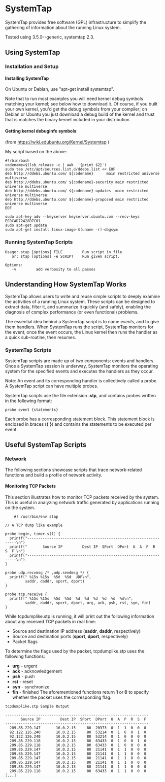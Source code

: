 # SystemTap
SystemTap provides free software (GPL) infrastructure to simplify the gathering of information about the running Linux system.

Tested using 3.5.0--generic, systemtap 2.3.

## Using SystemTap
### Installation and Setup
#### Installing SystemTap
On Ubuntu or Debian, use "apt-get install systemtap".

Note that to run most examples you will need kernel debug symbols matching your kernel; see below how to download it. Of course, if you built your own kernel, you'd get the debug symbols from your compiler; on Debian or Ubuntu you just download a debug build of the kernel and trust that is matches the binary kernel included in your distribution.

#### Getting kernel debuginfo symbols
(from https://wiki.edubuntu.org/Kernel/Systemtap )

My script based on the above:
```
#!/bin/bash
codename=$(lsb_release -c | awk  '{print $2}')
sudo tee /etc/apt/sources.list.d/ddebs.list << EOF
deb http://ddebs.ubuntu.com/ ${codename}      main restricted universe multiverse
deb http://ddebs.ubuntu.com/ ${codename}-security main restricted universe multiverse
deb http://ddebs.ubuntu.com/ ${codename}-updates  main restricted universe multiverse
deb http://ddebs.ubuntu.com/ ${codename}-proposed main restricted universe multiverse
EOF

sudo apt-key adv --keyserver keyserver.ubuntu.com --recv-keys ECDCAD72428D7C01
sudo apt-get update
sudo apt-get install linux-image-$(uname -r)-dbgsym
```

### Running SystemTap Scripts
```
Usage: stap [options] FILE         Run script in file.
   or: stap [options] -e SCRIPT    Run given script.

Options:
   -v         add verbosity to all passes
```
## Understanding How SystemTap Works
SystemTap allows users to write and reuse simple scripts to deeply examine the activities of a running Linux system. These scripts can be designed to extract data, filter it, and summarize it quickly (and safely), enabling the diagnosis of complex performance (or even functional) problems.

The essential idea behind a SystemTap script is to name *events*, and to give them handlers. When SystemTap runs the script, SystemTap monitors for the event; once the event occurs, the Linux kernel then runs the handler as a quick sub-routine, then resumes.

### SystemTap Scripts
SystemTap scripts are made up of two components: events and handlers. Once a SystemTap session is underway, SystemTap monitors the operating system for the specified events and executes the handlers as they occur.

Note: An event and its corresponding handler is collectively called a probe. A SystemTap script can have multiple probes.

SystemTap scripts use the file extension **.stp**, and contains probes written in the following format: 
```
probe event {statements}
```
Each probe has a corresponding statement block. This statement block is enclosed in braces (**{** **}**) and contains the statements to be executed per event.

## Useful SystemTap Scripts

### Network

The following sections showcase scripts that trace network-related functions and build a profile of network activity.

#### Monitoring TCP Packets

This section illustrates how to monitor TCP packets received by the system. This is useful in analyzing network traffic generated by applications running on the system. 
```
	#! /usr/bin/env stap

// A TCP dump like example

probe begin, timer.s(1) {
  printf("-----------------------------------------------------------------\n")
  printf("       Source IP         Dest IP  SPort  DPort  U  A  P  R  S  F \n")
  printf("-----------------------------------------------------------------\n")
}

probe udp.recvmsg /* ,udp.sendmsg */ {
  printf(" %15s %15s  %5d  %5d  UDP\n",
         saddr, daddr, sport, dport)
}

probe tcp.receive {
  printf(" %15s %15s  %5d  %5d  %d  %d  %d  %d  %d  %d\n",
         saddr, daddr, sport, dport, urg, ack, psh, rst, syn, fin)
}
```

While tcpdumplike.stp is running, it will print out the following information about any received TCP packets in real time: 
- Source and destination IP address (**saddr**, **daddr**, respectively)
- Source and destination ports (**sport**, **dport**, respectively)
- Packet flags

To determine the flags used by the packet, tcpdumplike.stp uses the following functions:
- **urg** - urgent
- **ack** - acknowledgement
- **psh** - push
- **rst** - reset
- **syn** - synchronize
- **fin** - finished
The aforementioned functions return **1** or **0** to specify whether the packet uses the corresponding flag. 
```
tcpdumplike.stp Sample Output

-----------------------------------------------------------------
       Source IP         Dest IP  SPort  DPort  U  A  P  R  S  F
-----------------------------------------------------------------
  209.85.229.147       10.0.2.15     80  20373  0  1  1  0  0  0
  92.122.126.240       10.0.2.15     80  53214  0  1  0  0  1  0
  92.122.126.240       10.0.2.15     80  53214  0  1  0  0  0  0
  209.85.229.118       10.0.2.15     80  63433  0  1  0  0  1  0
  209.85.229.118       10.0.2.15     80  63433  0  1  0  0  0  0
  209.85.229.147       10.0.2.15     80  21141  0  1  1  0  0  0
  209.85.229.147       10.0.2.15     80  21141  0  1  1  0  0  0
  209.85.229.147       10.0.2.15     80  21141  0  1  1  0  0  0
  209.85.229.147       10.0.2.15     80  21141  0  1  1  0  0  0
  209.85.229.147       10.0.2.15     80  21141  0  1  1  0  0  0
  209.85.229.118       10.0.2.15     80  63433  0  1  1  0  0  0
[...]
````
